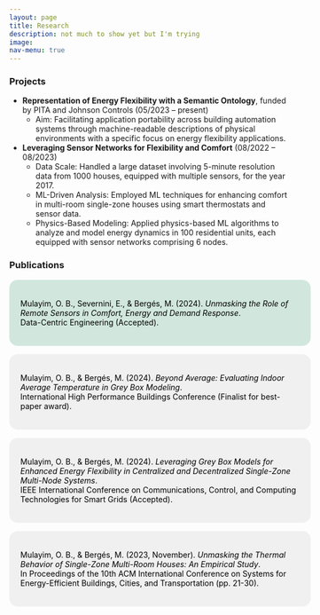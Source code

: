 ```yaml
---
layout: page
title: Research
description: not much to show yet but I'm trying
image: 
nav-menu: true
---
```


<!-- Research Section -->
<div class="12u 12u$(medium)">
    <h3>Projects</h3>
    <ul>
        <li>
            <strong>Representation of Energy Flexibility with a Semantic Ontology</strong>, funded by PITA and Johnson Controls (05/2023 – present)
            <ul>
                <li>Aim: Facilitating application portability across building automation systems through machine-readable descriptions of physical environments with a specific focus on energy flexibility applications.</li>
            </ul>
        </li>
        <li>
            <strong>Leveraging Sensor Networks for Flexibility and Comfort</strong> (08/2022 – 08/2023)
            <ul>
                <li>Data Scale: Handled a large dataset involving 5-minute resolution data from 1000 houses, equipped with multiple sensors, for the year 2017.</li>
                <li>ML-Driven Analysis: Employed ML techniques for enhancing comfort in multi-room single-zone houses using smart thermostats and sensor data.</li>
                <li>Physics-Based Modeling: Applied physics-based ML algorithms to analyze and model energy dynamics in 100 residential units, each equipped with sensor networks comprising 6 nodes.</li>
            </ul>
        </li>
    </ul>
</div>

<!-- Publications Section -->
<div class="12u 12u$(medium)">
    <h3>Publications</h3>
    <div class="bubble-container">
        <a href="https://arxiv.org/abs/2404.15368" class="bubble journal" target="_blank">
            <p>Mulayim, O. B., Severnini, E., & Bergés, M. (2024). <em>Unmasking the Role of Remote Sensors in Comfort, Energy and Demand Response</em>.<br /> Data-Centric Engineering (Accepted).</p>
        </a>
        <a class="bubble conference" target="_blank">
            <p>Mulayim, O. B., & Bergés, M. (2024). <em>Beyond Average: Evaluating Indoor Average Temperature in Grey Box Modeling</em>.<br /> International High Performance Buildings Conference (Finalist for best-paper award).</p>
        </a>
        <a class="bubble conference" target="_blank">
            <p>Mulayim, O. B., & Bergés, M. (2024). <em>Leveraging Grey Box Models for Enhanced Energy Flexibility in Centralized and Decentralized Single-Zone Multi-Node Systems</em>.<br /> IEEE International Conference on Communications, Control, and Computing Technologies for Smart Grids (Accepted).</p>
        </a>
        <a href="https://dl.acm.org/doi/abs/10.1145/3600100.3623724" class="bubble conference" target="_blank">
            <p>Mulayim, O. B., & Bergés, M. (2023, November). <em>Unmasking the Thermal Behavior of Single-Zone Multi-Room Houses: An Empirical Study</em>.<br /> In Proceedings of the 10th ACM International Conference on Systems for Energy-Efficient Buildings, Cities, and Transportation (pp. 21-30).</p>
        </a>
    </div>
</div>

<style>
.bubble-container {
    display: flex;
    flex-direction: column;
    gap: 15px;
}

.bubble {
    display: block;
    padding: 20px;
    border-radius: 15px;
    text-decoration: none;
    color: #000;
    width: 100%;
    background-color: #f0f0f0;
}

.bubble:hover {
    background-color: #e0e0e0;
}

.journal {
    background-color: #d1e7dd;
}

.conference {
    background-color: #f0f0f0;
}
</style>

